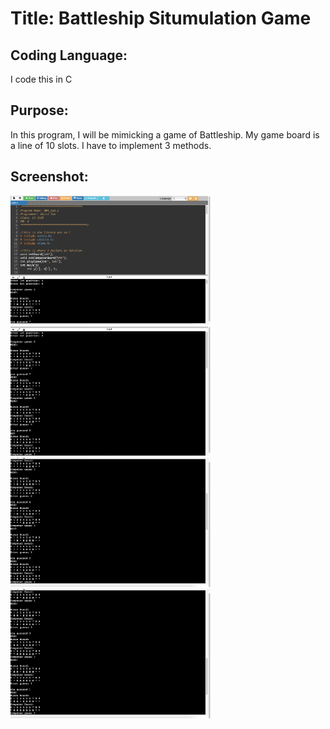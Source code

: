 # Title: Battleship Situmulation Game

## Coding Language: 
I code this in C

## Purpose: 
In this program, I will be mimicking a game of Battleship. My game board is a line of 10 slots. I  have to implement 3 methods. 

## Screenshot:
<img src="Pic1.png" width="320">
<img src="Pic2.png" width="320">
<img src="Pic3.png" width="320">
<img src="Pic4.png" width="320">
